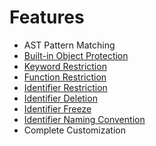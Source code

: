 # Features

- AST Pattern Matching
- [Built-in Object Protection](built_in_object_protection.md)
- [Keyword Restriction](keyword_restriction.md)
- [Function Restriction](function_restriction.md)
- [Identifier Restriction](identifier_restriction.md)
- [Identifier Deletion](identifier_deletion.md)
- [Identifier Freeze](identifier_freeze.md)
- [Identifier Naming Convention](identifier_naming_convention.md)
- Complete Customization
